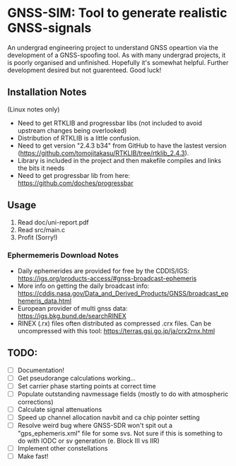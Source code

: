 # GNSS-SIM: Tool to generate realistic GNSS-signals
An undergrad engineering project to understand GNSS opeartion via the development of a GNSS-spoofing tool. As with many undergrad projects, it is poorly organised and unfinished. Hopefully it's somewhat helpful. Further development desired but not guarenteed. Good luck!

## Installation Notes
(Linux notes only)
* Need to get RTKLIB and progressbar libs (not included to avoid upstream changes being overlooked)
* Distribution of RTKLIB is a little confusion.
* Need to get version "2.4.3 b34" from GitHub to have the lastest version (https://github.com/tomojitakasu/RTKLIB/tree/rtklib_2.4.3).
* Library is included in the project and then makefile compiles and links the bits it needs
* Need to get progressbar lib from here: https://github.com/doches/progressbar

## Usage
1. Read doc/uni-report.pdf
2. Read src/main.c
1. Profit
(Sorry!)

### Ephermemeris Download Notes
* Daily ephemerides are provided for free by the CDDIS/IGS: https://igs.org/products-access/#gnss-broadcast-ephemeris
* More info on getting the daily broadcast info: https://cddis.nasa.gov/Data_and_Derived_Products/GNSS/broadcast_ephemeris_data.html
* European provider of multi gnss data: https://igs.bkg.bund.de/searchRINEX
* RINEX (.rx) files often distributed as compressed .crx files. Can be uncompressed with this tool: https://terras.gsi.go.jp/ja/crx2rnx.html

## TODO:
- [ ] Documentation!
- [ ] Get pseudorange calculations working...
- [ ] Set carrier phase starting points at correct time
- [ ] Populate outstanding navmessage fields (mostly to do with atmospheric corrections)
- [ ] Calculate signal attenuations
- [ ] Speed up channel allocation navbit and ca chip pointer setting
- [ ] Resolve weird bug where GNSS-SDR won't spit out a "gps_ephemeris.xml" file for some svs. Not sure if this is something to do with IODC or sv generation (e. Block III vs IIR)
- [ ] Implement other constellations
- [ ] Make fast!
